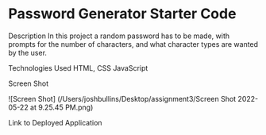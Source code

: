# Password Generator Starter Code
Description
In this project a random password has to be made, with prompts for the number of characters, and what character types are wanted by the user.

Technologies Used
HTML, CSS JavaScript

Screen Shot

![Screen Shot] (/Users/joshbullins/Desktop/assignment3/Screen Shot 2022-05-22 at 9.25.45 PM.png)

Link to Deployed Application
